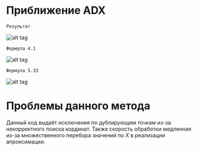 # Приближение ADX

    Результат
    
![alt tag](https://github.com/PC-SET/ADX_Approximation/blob/main/Image/0.jpg?raw=true "Графики")​

    Формула 4.1
    
![alt tag](https://github.com/PC-SET/ADX_Approximation/blob/main/Image/1.jpg?raw=true "4.1")​

    Формула 5.33

![alt tag](https://github.com/PC-SET/ADX_Approximation/blob/main/Image/2.jpg?raw=true "5.33")​

# Проблемы данного метода

Данный код выдаёт исключения по дублирующим точкам из-за некорректного поиска кординат.
Также скорость обработки медленная из-за множественного перебора значений по X в реализации апроксимации.
